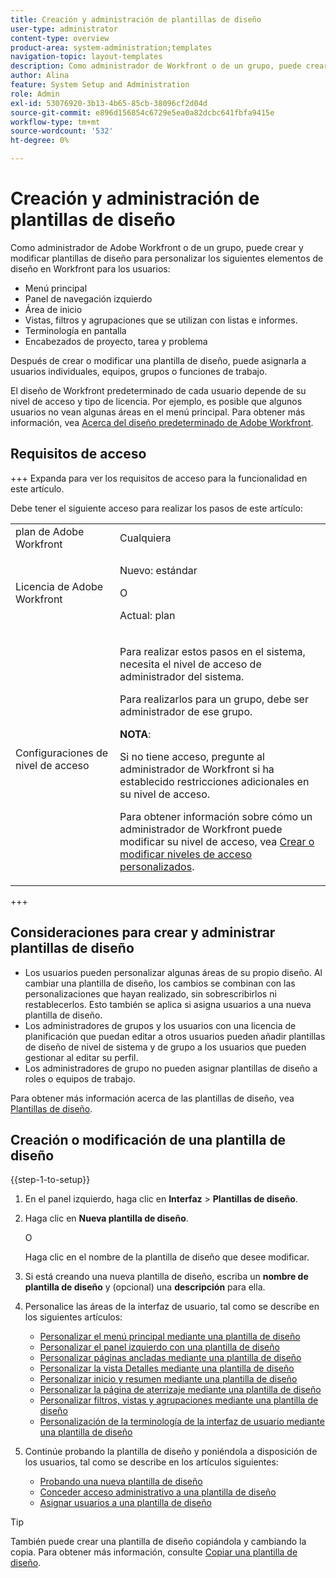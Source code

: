 ```yaml
---
title: Creación y administración de plantillas de diseño
user-type: administrator
content-type: overview
product-area: system-administration;templates
navigation-topic: layout-templates
description: Como administrador de Workfront o de un grupo, puede crear y modificar plantillas de diseño para personalizar los elementos de diseño en Workfront para los usuarios.
author: Alina
feature: System Setup and Administration
role: Admin
exl-id: 53076920-3b13-4b65-85cb-38096cf2d04d
source-git-commit: e896d156854c6729e5ea0a82dcbc641fbfa9415e
workflow-type: tm+mt
source-wordcount: '532'
ht-degree: 0%

---
```


# Creación y administración de plantillas de diseño

<!--Audited: 12/2023-->

<!--
**DON'T DELETE, DRAFT OR HIDE THIS ARTICLE. IT IS LINKED TO THE PRODUCT, THROUGH THE CONTEXT SENSITIVE HELP LINKS.
-->

Como administrador de Adobe Workfront o de un grupo, puede crear y modificar plantillas de diseño para personalizar los siguientes elementos de diseño en Workfront para los usuarios:

* Menú principal
* Panel de navegación izquierdo
* Área de inicio
* Vistas, filtros y agrupaciones que se utilizan con listas e informes.
* Terminología en pantalla
* Encabezados de proyecto, tarea y problema

Después de crear o modificar una plantilla de diseño, puede asignarla a usuarios individuales, equipos, grupos o funciones de trabajo.

El diseño de Workfront predeterminado de cada usuario depende de su nivel de acceso y tipo de licencia. Por ejemplo, es posible que algunos usuarios no vean algunas áreas en el menú principal. Para obtener más información, vea [Acerca del diseño predeterminado de Adobe Workfront](../../../administration-and-setup/customize-workfront/use-layout-templates/about-the-default-wf-layout.md).

## Requisitos de acceso

+++ Expanda para ver los requisitos de acceso para la funcionalidad en este artículo.

Debe tener el siguiente acceso para realizar los pasos de este artículo:

<table style="table-layout:auto"> 
 <col> 
 <col> 
 <tbody> 
  <tr> 
   <td role="rowheader">plan de Adobe Workfront</td> 
   <td>Cualquiera</td> 
  </tr> 
  <tr> 
   <td role="rowheader">Licencia de Adobe Workfront</td> 
   <td><p>Nuevo: estándar</p>
   O
   <p>Actual: plan</p></td> 
  </tr> 
  <tr> 
   <td role="rowheader">Configuraciones de nivel de acceso</td> 
   <td> <p>Para realizar estos pasos en el sistema, necesita el nivel de acceso de administrador del sistema.</p>
<p>Para realizarlos para un grupo, debe ser administrador de ese grupo.</p> <p><b>NOTA</b>:</p> <p>Si no tiene acceso, pregunte al administrador de Workfront si ha establecido restricciones adicionales en su nivel de acceso.

Para obtener información sobre cómo un administrador de Workfront puede modificar su nivel de acceso, vea <a href="../../../administration-and-setup/add-users/configure-and-grant-access/create-modify-access-levels.md" class="MCXref xref">Crear o modificar niveles de acceso personalizados</a>.</p> </td>
</tr> 
 </tbody> 
</table>

+++

## Consideraciones para crear y administrar plantillas de diseño

* Los usuarios pueden personalizar algunas áreas de su propio diseño. Al cambiar una plantilla de diseño, los cambios se combinan con las personalizaciones que hayan realizado, sin sobrescribirlos ni restablecerlos. Esto también se aplica si asigna usuarios a una nueva plantilla de diseño.
* Los administradores de grupos y los usuarios con una licencia de planificación que puedan editar a otros usuarios pueden añadir plantillas de diseño de nivel de sistema y de grupo a los usuarios que pueden gestionar al editar su perfil.
* Los administradores de grupo no pueden asignar plantillas de diseño a roles o equipos de trabajo.

Para obtener más información acerca de las plantillas de diseño, vea [Plantillas de diseño](../../../administration-and-setup/customize-workfront/use-layout-templates/use-layout-templates-customize-ui.md).

<!--removed this from above, but keeping it for a bit, in case it will be needed - known issue around old templates still visible at time:
* Your older layout templates created in Adobe Workfront Classic have been automatically available in your instance of the new Adobe Workfront experience since they were migrated in early Fall 2019. Layout templates created in Adobe Workfront Classic after that time were migrated in April 2020. We recommend that you update these layout templates in the new Adobe Workfront experience to take advantage of new functionality and to make them even more useful in that environment.
-->

## Creación o modificación de una plantilla de diseño

{{step-1-to-setup}}

1. En el panel izquierdo, haga clic en **Interfaz** > **Plantillas de diseño**.

1. Haga clic en **Nueva plantilla de diseño**.

   O

   Haga clic en el nombre de la plantilla de diseño que desee modificar.

1. Si está creando una nueva plantilla de diseño, escriba un **nombre de plantilla de diseño** y (opcional) una **descripción** para ella.

1. Personalice las áreas de la interfaz de usuario, tal como se describe en los siguientes artículos:

   * [Personalizar el menú principal mediante una plantilla de diseño](../../../administration-and-setup/customize-workfront/use-layout-templates/customize-main-menu.md)
   * [Personalizar el panel izquierdo con una plantilla de diseño](../../../administration-and-setup/customize-workfront/use-layout-templates/customize-left-panel.md)
   * [Personalizar páginas ancladas mediante una plantilla de diseño](../../../administration-and-setup/customize-workfront/use-layout-templates/customize-pinned-pages.md)
   * [Personalizar la vista Detalles mediante una plantilla de diseño](../../../administration-and-setup/customize-workfront/use-layout-templates/customize-details-view-layout-template.md)
   * [Personalizar inicio y resumen mediante una plantilla de diseño](../../../administration-and-setup/customize-workfront/use-layout-templates/customize-home-summary-layout-template.md)
   * [Personalizar la página de aterrizaje mediante una plantilla de diseño](../../../administration-and-setup/customize-workfront/use-layout-templates/customize-landing-page.md)
   * [Personalizar filtros, vistas y agrupaciones mediante una plantilla de diseño](../../../administration-and-setup/customize-workfront/use-layout-templates/customize-fvg-list-controls-layout-template.md)
   * [Personalización de la terminología de la interfaz de usuario mediante una plantilla de diseño](../../../administration-and-setup/customize-workfront/use-layout-templates/customize-terminology.md)

1. Continúe probando la plantilla de diseño y poniéndola a disposición de los usuarios, tal como se describe en los artículos siguientes:

   * [Probando una nueva plantilla de diseño](../../../administration-and-setup/customize-workfront/use-layout-templates/test-a-layout-template.md)
   * [Conceder acceso administrativo a una plantilla de diseño](../../../administration-and-setup/customize-workfront/use-layout-templates/grant-admin-access-layout-template.md)
   * [Asignar usuarios a una plantilla de diseño](../../../administration-and-setup/customize-workfront/use-layout-templates/assign-users-to-layout-template.md)

>[!TIP]
>
>También puede crear una plantilla de diseño copiándola y cambiando la copia. Para obtener más información, consulte [Copiar una plantilla de diseño](../../../administration-and-setup/customize-workfront/use-layout-templates/copy-a-layout-template.md).

